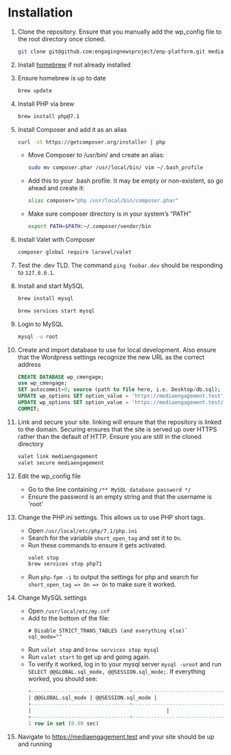 # Installation

1. Clone the repository. Ensure that you manually add the wp_config file to the root directory once cloned.
    ```BASH
    git clone git@github.com:engagingnewsproject/enp-platform.git mediaengagement
    ```

2. Install [homebrew](https://brew.sh/) if not already installed

3. Ensure homebrew is up to date
    ```BASH
    brew update
    ```

4. Install PHP via brew
    ```BASH
    brew install php@7.1
    ```

5. Install Composer and add it as an alias
    ```BASH
    curl -sS https://getcomposer.org/installer | php
    ```
    * Move Composer to /usr/bin/ and create an alias:
        ```BASH
        sudo mv composer.phar /usr/local/bin/ vim ~/.bash_profile
        ```
    * Add this to your .bash profile. It may be empty or non-existent, so go ahead and create it:
        ```BASH
        alias composer="php /usr/local/bin/composer.phar"
        ```
    * Make sure composer directory is in your system’s “PATH”
        ```BASH
        export PATH=$PATH:~/.composer/vendor/bin
        ```
6. Install Valet with Composer
    ```BASH
    composer global require laravel/valet
    ```
7. Test the .dev TLD. The command `ping foobar.dev` should be responding to `127.0.0.1`.

8. Install and start MySQL
    ```BASH
    brew install mysql
    ```
    ```BASH
    brew services start mysql
    ```
9. Login to MySQL
    ```BASH
    mysql -u root
    ```
10. Create and import database to use for local development. Also ensure that the Wordpress settings recognize the new URL as the correct address
    ```SQL
    CREATE DATABASE wp_cmengage;
    use wp_cmengage;
    SET autocommit=0; source (path to file here, i.e. Desktop/db.sql);
    UPDATE wp_options SET option_value = 'https://mediaengagement.test' WHERE option_name = 'siteurl';
    UPDATE wp_options SET option_value = 'https://mediaengagement.test/' WHERE option_name = 'home';
    COMMIT;
    ```
11. Link and secure your site. linking will ensure that the repository is linked to the domain. Securing ensures that the site is served up over HTTPS rather than the default of HTTP. Ensure you are still in the cloned directory
    ```BASH
    valet link mediaengagement
    valet secure mediaengagement
    ```
12. Edit the wp_config file
    * Go to the line containing `/** MySQL database password */`
    * Ensure the password is an empty string and that the username is 'root'

13. Change the PHP.ini settings. This allows us to use PHP short tags.
    * Open `/usr/local/etc/php/7.1/php.ini`
    * Search for the variable `short_open_tag` and set it to `On`.
    * Run these commands to ensure it gets activated.
        ```BASH
        valet stop
        brew services stop php71
        ```
    * Run `php-fpm -i` to output the settings for php and search for `short_open_tag => On => On` to make sure it worked.

14. Change MySQL settings
    * Open `/usr/local/etc/my.cnf`
    * Add to the bottom of the file:  
        ``` CNF
        # Disable STRICT_TRANS_TABLES (and everything else)`
        sql_mode=""
        ```
    * Run `valet stop` and `brew services stop mysql`
    * Run `valet start` to get up and going again.
    * To verify it worked, log in to your mysql server `mysql -uroot` and run `SELECT @@GLOBAL.sql_mode, @@SESSION.sql_mode;`. If everything worked, you should see:
        ``` SQL
        +--------------------------------+--------------------------------+
        | @@GLOBAL.sql_mode | @@SESSION.sql_mode |
        +--------------------------------+--------------------------------+
        |                                            |                                           |
        +--------------------------------+--------------------------------+
        1 row in set (0.00 sec)
        ```
15. Navigate to https://mediaengagement.test and your site should be up and running
